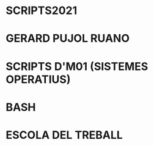 # SCRIPTS2021
# GERARD PUJOL RUANO
# SCRIPTS D'M01 (SISTEMES OPERATIUS)
# BASH
# ESCOLA DEL TREBALL
